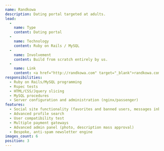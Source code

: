 ```yaml
---
name: Randkowa
description: Dating portal targeted at adults.
lead:
  -
    name: Type
    content: Dating portal
  -
    name: Technology
    content: Ruby on Rails / MySQL
  -
    name: Involvement
    content: Build from scratch entirely by us.
  -
    name: Link
    content: <a href="http://randkowa.com" target="_blank">randkowa.com</a>
responsibilities:
  - Ruby on Rails/MySQL programming
  - Rspec tests
  - HTML/CSS/Jquery slicing
  - MySQL procedures
  - Server configuration and administration (nginx/passenger)
features:
  - Social site functionality (favorites and banned users, messages inbox/outbox)
  - Advanced profile search
  - User compatibility test
  - Multiple payment gateways
  - Advanced admin panel (photo, description mass approval)
  - Bespoke, anti-spam newsletter engine
images_count: 6
position: 3
---
```

